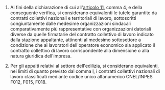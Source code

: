 1. Ai fini della dichiarazione di cui all'[articolo 11](/index.html?article=articolo-11&version=2), comma 4, e della conseguente verifica, si considerano equivalenti le tutele garantite da contratti collettivi nazionali e territoriali di lavoro, sottoscritti congiuntamente dalle medesime organizzazioni sindacali comparativamente più rappresentative con organizzazioni datoriali diverse da quelle firmatarie del contratto collettivo di lavoro indicato dalla stazione appaltante, attinenti al medesimo sottosettore a condizione che ai lavoratori dell'operatore economico sia applicato il contratto collettivo di lavoro corrispondente alla dimensione o alla natura giuridica dell'impresa.

2. Per gli appalti relativi al settore dell'edilizia, si considerano equivalenti, nei limiti di quanto previsto dal comma l, i contratti collettivi nazionali di lavoro classificati mediante codice unico alfanumerico CNEL/INPES F012, F015, F018.